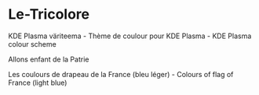 # Le-Tricolore

KDE Plasma väriteema - Thème de coulour pour KDE Plasma - KDE Plasma colour scheme

Allons enfant de la Patrie

Les coulours de drapeau de la France (bleu léger) - Colours of flag of France (light blue)
